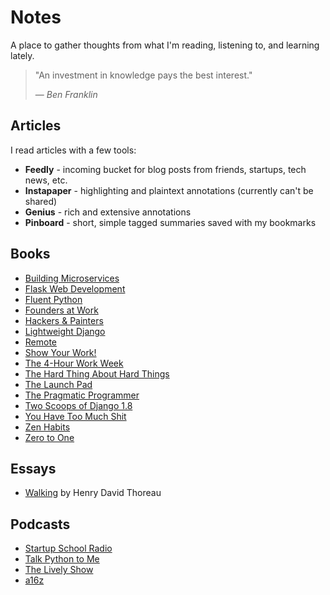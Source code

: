 # Notes

A place to gather thoughts from what I'm reading, listening to, and learning lately.

> "An investment in knowledge pays the best interest."
>
> &mdash; <cite>Ben Franklin</cite>

## Articles

I read articles with a few tools:

- **Feedly** - incoming bucket for blog posts from friends, startups, tech news, etc.
- **Instapaper** - highlighting and plaintext annotations (currently can't be shared)
- **Genius** - rich and extensive annotations
- **Pinboard** - short, simple tagged summaries saved with my bookmarks

## Books

- [Building Microservices](https://github.com/tedmiston/notes/blob/master/books/Building%20Microservices.md)
- [Flask Web Development](https://github.com/tedmiston/notes/blob/master/books/Flask%20Web%20Development.md)
- [Fluent Python](https://github.com/tedmiston/notes/blob/master/books/Fluent%20Python.md)
- [Founders at Work](https://github.com/tedmiston/notes/blob/master/books/Founders%20at%20Work.md)
- [Hackers & Painters](https://github.com/tedmiston/notes/blob/master/books/Hackers%20&%20Painters.md)
- [Lightweight Django](https://github.com/tedmiston/notes/blob/master/books/Lightweight%20Django.md)
- [Remote](https://github.com/tedmiston/notes/blob/master/books/Remote.md)
- [Show Your Work!](https://github.com/tedmiston/notes/blob/master/books/Show%20Your%20Work!.md)
- [The 4-Hour Work Week](https://github.com/tedmiston/notes/blob/master/books/The%204-Hour%20Work%20Week.md)
- [The Hard Thing About Hard Things](https://github.com/tedmiston/notes/blob/master/books/The%20Hard%20Thing%20About%20Hard%20Things.md)
- [The Launch Pad](https://github.com/tedmiston/notes/blob/master/books/The%20Launch%20Pad.md)
- [The Pragmatic Programmer](https://github.com/tedmiston/notes/blob/master/books/The%20Pragmatic%20Programmer.md)
- [Two Scoops of Django 1.8](https://github.com/tedmiston/notes/blob/master/books/Two%20Scoops%20of%20Django.md)
- [You Have Too Much Shit](https://github.com/tedmiston/notes/blob/master/books/You%20Have%20Too%20Much%20Shit.md)
- [Zen Habits](https://github.com/tedmiston/notes/blob/master/books/Zen%20Habits.md)
- [Zero to One](https://github.com/tedmiston/notes/blob/master/books/Zero%20to%20One.md)

## Essays

- [Walking](https://github.com/tedmiston/notes/blob/master/essays/Walking%20(Thoreau).md) by Henry David Thoreau

## Podcasts

- [Startup School Radio](https://github.com/tedmiston/notes/tree/master/podcasts/Startup%20School%20Radio)
- [Talk Python to Me](https://github.com/tedmiston/notes/tree/master/podcasts/Talk%20Python%20to%20Me)
- [The Lively Show](https://github.com/tedmiston/notes/tree/master/podcasts/The%20Lively%20Show)
- [a16z](https://github.com/tedmiston/notes/tree/master/podcasts/a16z)
